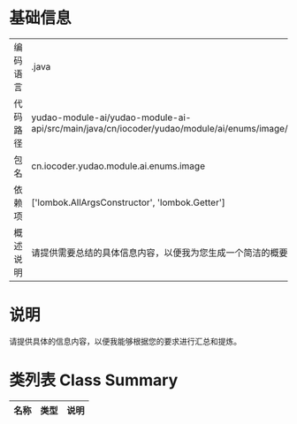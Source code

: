 # 基础信息

|      |      |
|------|------|
| 编码语言 | .java |
| 代码路径 | yudao-module-ai/yudao-module-ai-api/src/main/java/cn/iocoder/yudao/module/ai/enums/image/AiImageStatusEnum.java |
| 包名 | cn.iocoder.yudao.module.ai.enums.image |
| 依赖项 | ['lombok.AllArgsConstructor', 'lombok.Getter'] |
| 概述说明 | 请提供需要总结的具体信息内容，以便我为您生成一个简洁的概要说明。 |

# 说明

请提供具体的信息内容，以便我能够根据您的要求进行汇总和提炼。

# 类列表 Class Summary

| 名称   | 类型  | 说明 |
|-------|------|-------------|




